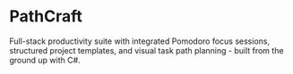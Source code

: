 # PathCraft
Full-stack productivity suite with integrated Pomodoro focus sessions, structured project templates, and visual task path planning - built from the ground up with C#.
